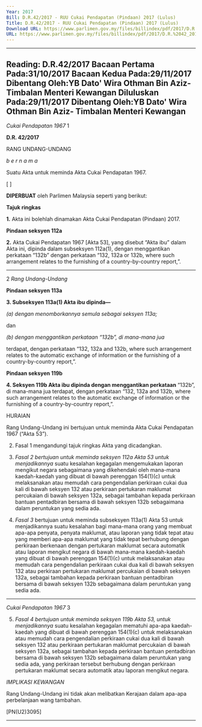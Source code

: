 ```yaml
---
Year: 2017
Bill: D.R.42/2017 - RUU Cukai Pendapatan (Pindaan) 2017 (Lulus)
Title: D.R.42/2017 - RUU Cukai Pendapatan (Pindaan) 2017 (Lulus)
Download URL: https://www.parlimen.gov.my/files/billindex/pdf/2017/D.R.%2042_2017%20-%20bm.pdf
URL: https://www.parlimen.gov.my/files/billindex/pdf/2017/D.R.%2042_2017%20-%20bm.pdf
---
```

---
Reading:
D.R.42/2017
Bacaan Pertama Pada:31/10/2017
Bacaan Kedua Pada:29/11/2017
Dibentang Oleh:YB Dato' Wira Othman Bin Aziz- Timbalan Menteri Kewangan
Diluluskan Pada:29/11/2017
Dibentang Oleh:YB Dato' Wira Othman Bin Aziz- Timbalan Menteri Kewangan
---

_Cukai Pendapatan 1967_ 1

**D.R. 42/2017**

RANG UNDANG-UNDANG

_b e r n a m a_

Suatu Akta untuk meminda Akta Cukai Pendapatan 1967.

[ ]

**DIPERBUAT** oleh Parlimen Malaysia seperti yang berikut:

**Tajuk ringkas**

**1.** Akta ini bolehlah dinamakan Akta Cukai Pendapatan
(Pindaan) 2017.

**Pindaan seksyen 112a**

**2.** Akta Cukai Pendapatan 1967 [Akta 53], yang disebut “Akta
ibu” dalam Akta ini, dipinda dalam subseksyen 112a(1), dengan
menggantikan perkataan “132b” dengan perkataan “132, 132a
or 132b, where such arrangement relates to the furnishing of a
country-by-country report,”.


-----

2 _Rang Undang-Undang_

**Pindaan seksyen 113a**

**3. Subseksyen 113a(1) Akta ibu dipinda—**

_(a) dengan menomborkannya semula sebagai seksyen 113a;_

dan

_(b) dengan menggantikan perkataan “132b”, di mana-mana jua_

terdapat, dengan perkataan “132, 132a and 132b, where
such arrangement relates to the automatic exchange of
information or the furnishing of a country-by-country
report,”.

**Pindaan seksyen 119b**

**4. Seksyen 119b Akta ibu dipinda dengan menggantikan perkataan**
“132b”, di mana-mana jua terdapat, dengan perkataan “132,
132a and 132b, where such arrangement relates to the automatic
exchange of information or the furnishing of a country-by-country
report,”.

HURAIAN

Rang Undang-Undang ini bertujuan untuk meminda Akta Cukai Pendapatan 1967
(“Akta 53”).

2. Fasal 1 mengandungi tajuk ringkas Akta yang dicadangkan.

3. _Fasal 2 bertujuan untuk meminda seksyen 112a Akta 53 untuk menjadikannya_
suatu kesalahan kegagalan mengemukakan laporan mengikut negara sebagaimana
yang dikehendaki oleh mana-mana kaedah-kaedah yang dibuat di bawah
perenggan 154(1)(c) untuk melaksanakan atau memudah cara pengendalian
perkiraan cukai dua kali di bawah seksyen 132 atau perkiraan pertukaran
maklumat percukaian di bawah seksyen 132a, sebagai tambahan kepada
perkiraan bantuan pentadbiran bersama di bawah seksyen 132b sebagaimana
dalam peruntukan yang sedia ada.

4. _Fasal 3_ bertujuan untuk meminda subseksyen 113a(1) Akta 53 untuk
menjadikannya suatu kesalahan bagi mana-mana orang yang membuat apa-apa
penyata, penyata maklumat, atau laporan yang tidak tepat atau yang memberi
apa-apa maklumat yang tidak tepat berhubung dengan perkiraan berkenaan
dengan pertukaran maklumat secara automatik atau laporan mengikut negara di
bawah mana-mana kaedah-kaedah yang dibuat di bawah perenggan 154(1)(c)
untuk melaksanakan atau memudah cara pengendalian perkiraan cukai dua
kali di bawah seksyen 132 atau perkiraan pertukaran maklumat percukaian
di bawah seksyen 132a, sebagai tambahan kepada perkiraan bantuan pentadbiran
bersama di bawah seksyen 132b sebagaimana dalam peruntukan yang sedia ada.


-----

_Cukai Pendapatan 1967_ 3

5. _Fasal_ _4 bertujuan untuk meminda seksyen 119b Akta 53, untuk menjadikannya_
suatu kesalahan kegagalan mematuhi apa-apa kaedah-kaedah yang dibuat
di bawah perenggan 154(1)(c) untuk melaksanakan atau memudah cara
pengendalian perkiraan cukai dua kali di bawah seksyen 132 atau perkiraan
pertukaran maklumat percukaian di bawah seksyen 132a, sebagai tambahan kepada
perkiraan bantuan pentadbiran bersama di bawah seksyen 132b sebagaimana
dalam peruntukan yang sedia ada, yang perkiraan tersebut berhubung dengan
perkiraan pertukaran maklumat secara automatik atau laporan mengikut negara.

_IMPLIKASI KEWANGAN_

Rang Undang-Undang ini tidak akan melibatkan Kerajaan dalam apa-apa
perbelanjaan wang tambahan.

[PN(U2)3095]


-----

